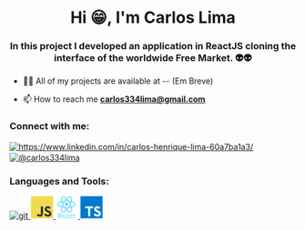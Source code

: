 <h1 align="center">Hi 😁, I'm Carlos Lima</h1>
<h3 align="center">In this project I developed an application in ReactJS cloning the interface of the worldwide Free Market. 👽👽</h3>

- 👨‍💻 All of my projects are available at -- (Em Breve)

- 📫 How to reach me **carlos334lima@gmail.com**

<h3 align="left">Connect with me:</h3>
<p align="left">
<a href="https://linkedin.com/in/https://www.linkedin.com/in/carlos-henrique-lima-60a7ba1a3/" target="blank"><img align="center" src="https://cdn.jsdelivr.net/npm/simple-icons@3.0.1/icons/linkedin.svg" alt="https://www.linkedin.com/in/carlos-henrique-lima-60a7ba1a3/" height="30" width="40" /></a>
<a href="https://medium.com/@carlos334lima" target="blank"><img align="center" src="https://cdn.jsdelivr.net/npm/simple-icons@3.0.1/icons/medium.svg" alt="@carlos334lima" height="30" width="40" /></a>
</p>

<h3 align="left">Languages and Tools:</h3>
<p align="left"> <a href="https://git-scm.com/" target="_blank"> <img src="https://www.vectorlogo.zone/logos/git-scm/git-scm-icon.svg" alt="git" width="40" height="40"/> </a> <a href="https://developer.mozilla.org/en-US/docs/Web/JavaScript" target="_blank"> <img src="https://raw.githubusercontent.com/devicons/devicon/master/icons/javascript/javascript-original.svg" alt="javascript" width="40" height="40"/> </a> <a href="https://reactjs.org/" target="_blank"> <img src="https://raw.githubusercontent.com/devicons/devicon/master/icons/react/react-original-wordmark.svg" alt="react" width="40" height="40"/> </a> <a href="https://www.typescriptlang.org/" target="_blank"> <img src="https://raw.githubusercontent.com/devicons/devicon/master/icons/typescript/typescript-original.svg" alt="typescript" width="40" height="40"/> </a> </p>
